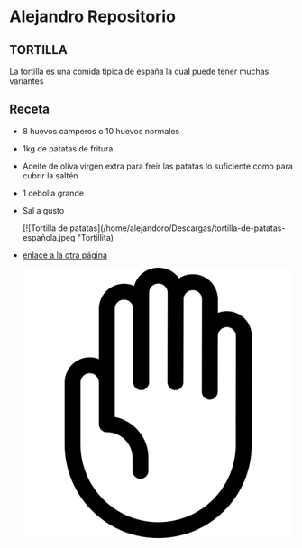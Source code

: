 # Alejandro Repositorio

## TORTILLA

La tortilla es una comida tipica de españa la cual puede tener muchas variantes

## Receta

* 8 huevos camperos o 10 huevos normales
* 1kg de patatas de fritura
* Aceite de oliva virgen extra para freir las patatas lo suficiente como para cubrir la saltén
* 1 cebolla grande
* Sal a gusto

  [![Tortilla de patatas](/home/alejandoro/Descargas/tortilla-de-patatas-española.jpeg "Tortillita)
* [enlace a la otra página](assets/otro.md)

  ![Descripción de la imágen](assets/mano.png)

